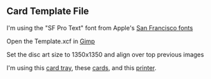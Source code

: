 ## Card Template File

I'm using the "SF Pro Text" font from Apple's [San Francisco fonts](https://developer.apple.com/fonts/)

Open the Template.xcf in [Gimp](https://www.gimp.org/)

Set the disc art size to 1350x1350 and align over top previous images

I'm using this [card tray](https://www.amazon.com/gp/product/B00P25H0BA/ref=oh_aui_detailpage_o03_s01?ie=UTF8&psc=1), these [cards](https://www.amazon.com/gp/product/B01MQY5Y7U/ref=ox_sc_act_title_1?smid=A1GYMVIZIMSYWM&psc=1), and this [printer](https://www.amazon.com/gp/product/B00AVWKUJS/ref=oh_aui_detailpage_o04_s00?ie=UTF8&psc=1).
